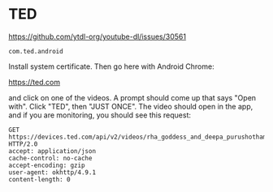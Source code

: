 # TED

https://github.com/ytdl-org/youtube-dl/issues/30561

~~~
com.ted.android
~~~

Install system certificate. Then go here with Android Chrome:

https://ted.com

and click on one of the videos. A prompt should come up that says "Open with".
Click "TED", then "JUST ONCE". The video should open in the app, and if you are
monitoring, you should see this request:

~~~
GET https://devices.ted.com/api/v2/videos/rha_goddess_and_deepa_purushothaman_4_ways_to_redefine_power_at_work_to_include_women_of_color/react_native_v2.json HTTP/2.0
accept: application/json
cache-control: no-cache
accept-encoding: gzip
user-agent: okhttp/4.9.1
content-length: 0
~~~
